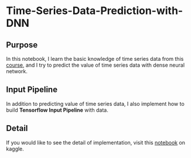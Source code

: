 # Time-Series-Data-Prediction-with-DNN

## Purpose
In this notebook, I learn the basic knowledge of time series data from this [course](https://coursera.org/share/b53808cc1952d67b0cc80d73a84fe44d), and I try to predict the value of time series data with dense neural network.

## Input Pipeline
In addition to predicting value of time series data, I also implement how to build **Tensorflow Input Pipeline** with data.

## Detail
If you would like to see the detail of implementation, visit this [notebook](https://www.kaggle.com/l066858998/time-series-data-prediction-with-dnn) on kaggle.
